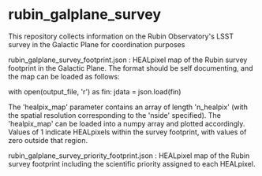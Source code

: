 # rubin_galplane_survey
This repository collects information on the Rubin Observatory's LSST survey in the Galactic Plane for coordination purposes

rubin_galplane_survey_footprint.json : HEALpixel map of the Rubin survey footprint in the Galactic Plane. The format should be self documenting, and the map
can be loaded as follows:

with open(output_file, 'r') as fin:
    jdata = json.load(fin)

The 'healpix_map' parameter contains an array of length 'n_healpix' (with the spatial resolution corresponding to the 'nside' specified).  The 'healpix_map' can be loaded into a numpy array and plotted accordingly. Values of 1 indicate HEALpixels within the survey footprint, with values of zero outside that region. 

rubin_galplane_survey_priority_footprint.json : HEALpixel map of the Rubin survey footprint including the scientific priority assigned to each HEALpixel.